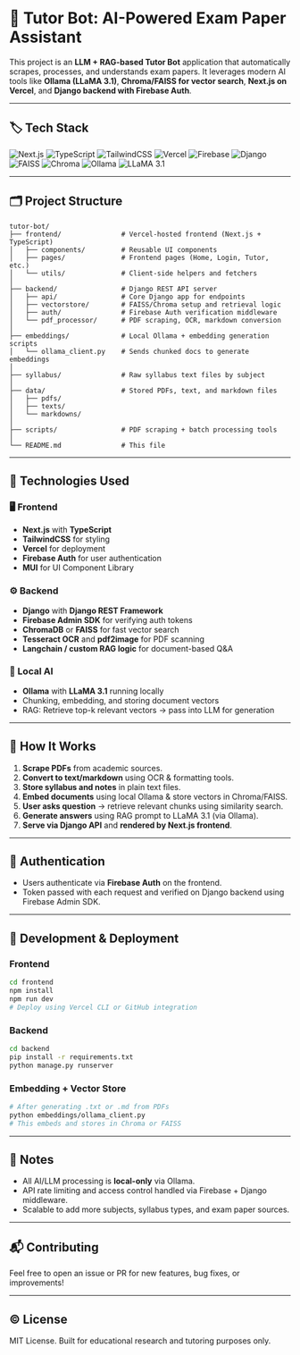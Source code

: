 # 🧠 Tutor Bot: AI-Powered Exam Paper Assistant

This project is an **LLM + RAG-based Tutor Bot** application that automatically scrapes, processes, and understands exam papers. It leverages modern AI tools like **Ollama (LLaMA 3.1)**, **Chroma/FAISS for vector search**, **Next.js on Vercel**, and **Django backend with Firebase Auth**.



---


## 🏷️ Tech Stack

<p align="left">
  <img src="https://img.shields.io/badge/Next.js-000000?style=for-the-badge&logo=next.js&logoColor=white" alt="Next.js"/>
  <img src="https://img.shields.io/badge/TypeScript-3178C6?style=for-the-badge&logo=typescript&logoColor=white" alt="TypeScript"/>
  <img src="https://img.shields.io/badge/TailwindCSS-38B2AC?style=for-the-badge&logo=tailwind-css&logoColor=white" alt="TailwindCSS"/>
  <img src="https://img.shields.io/badge/Vercel-000?style=for-the-badge&logo=vercel&logoColor=white" alt="Vercel"/>
  <img src="https://img.shields.io/badge/Firebase-FFCA28?style=for-the-badge&logo=firebase&logoColor=black" alt="Firebase"/>
  <img src="https://img.shields.io/badge/Django-092E20?style=for-the-badge&logo=django&logoColor=white" alt="Django"/>
  <img src="https://img.shields.io/badge/FAISS-009688?style=for-the-badge&logo=vector&logoColor=white" alt="FAISS"/>
  <img src="https://img.shields.io/badge/Chroma-5C2D91?style=for-the-badge&logo=neural&logoColor=white" alt="Chroma"/>
  <img src="https://img.shields.io/badge/Ollama-2E2E2E?style=for-the-badge&logo=ai&logoColor=white" alt="Ollama"/>
  <img src="https://img.shields.io/badge/LLaMA 3.1-4CAF50?style=for-the-badge&logo=openai&logoColor=white" alt="LLaMA 3.1"/>
</p>


---



## 🗂️ Project Structure

```
tutor-bot/
├── frontend/               # Vercel-hosted frontend (Next.js + TypeScript)
│   ├── components/         # Reusable UI components
│   ├── pages/              # Frontend pages (Home, Login, Tutor, etc.)
│   └── utils/              # Client-side helpers and fetchers
│
├── backend/                # Django REST API server
│   ├── api/                # Core Django app for endpoints
│   ├── vectorstore/        # FAISS/Chroma setup and retrieval logic
│   ├── auth/               # Firebase Auth verification middleware
│   └── pdf_processor/      # PDF scraping, OCR, markdown conversion
│
├── embeddings/             # Local Ollama + embedding generation scripts
│   └── ollama_client.py    # Sends chunked docs to generate embeddings
│
├── syllabus/               # Raw syllabus text files by subject
│
├── data/                   # Stored PDFs, text, and markdown files
│   ├── pdfs/
│   ├── texts/
│   └── markdowns/
│
├── scripts/                # PDF scraping + batch processing tools
│
└── README.md               # This file
```



---



## 🧰 Technologies Used

### 🖥 Frontend
- **Next.js** with **TypeScript**
- **TailwindCSS** for styling
- **Vercel** for deployment
- **Firebase Auth** for user authentication
- **MUI** for UI Component Library

### ⚙️ Backend
- **Django** with **Django REST Framework**
- **Firebase Admin SDK** for verifying auth tokens
- **ChromaDB** or **FAISS** for fast vector search
- **Tesseract OCR** and **pdf2image** for PDF scanning
- **Langchain / custom RAG logic** for document-based Q&A

### 🧠 Local AI
- **Ollama** with **LLaMA 3.1** running locally
- Chunking, embedding, and storing document vectors
- RAG: Retrieve top-k relevant vectors → pass into LLM for generation



---



## 🧩 How It Works

1. **Scrape PDFs** from academic sources.
2. **Convert to text/markdown** using OCR & formatting tools.
3. **Store syllabus and notes** in plain text files.
4. **Embed documents** using local Ollama & store vectors in Chroma/FAISS.
5. **User asks question** → retrieve relevant chunks using similarity search.
6. **Generate answers** using RAG prompt to LLaMA 3.1 (via Ollama).
7. **Serve via Django API** and **rendered by Next.js frontend**.



---



## 🔐 Authentication

- Users authenticate via **Firebase Auth** on the frontend.
- Token passed with each request and verified on Django backend using Firebase Admin SDK.



---



## 🚀 Development & Deployment

### Frontend
```bash
cd frontend
npm install
npm run dev
# Deploy using Vercel CLI or GitHub integration
```

### Backend
```bash
cd backend
pip install -r requirements.txt
python manage.py runserver
```

### Embedding + Vector Store
```bash
# After generating .txt or .md from PDFs
python embeddings/ollama_client.py
# This embeds and stores in Chroma or FAISS
```



---



## 📌 Notes

- All AI/LLM processing is **local-only** via Ollama.
- API rate limiting and access control handled via Firebase + Django middleware.
- Scalable to add more subjects, syllabus types, and exam paper sources.



---



## 📬 Contributing

Feel free to open an issue or PR for new features, bug fixes, or improvements!



---



## © License

MIT License. Built for educational research and tutoring purposes only.